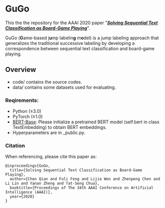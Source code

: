 # GuGo

This the the repository for the AAAI 2020 paper "[***Solving Sequential Text Classification as Board-Game Playing***](https://www.aaai.org/Papers/AAAI/2020GB/AAAI-QianC.2311.pdf)".

GuGo (**G**ame-based j**u**mp labelin**g** m**o**del) is a jump labeling approach that generalizes the traditional successive labeling by developing a correspondence between sequential text classification and board-game playing.

## Overview

- code/ 
  contains the source codes.
- data/ 
  contains some datasets used for evaluating.

### Reqirements:

* Python (≥3.0)
* PyTorch (≥1.0)
* [BERT-Base](https://github.com/google-research/bert): Please initialize a pretrained BERT model (self.bert in class TextEmbedding) to obtain BERT embeddings.
* Hyperparameters are in _public.py.

### Citation

When referencing, please cite this paper as:

```
@inproceedings{GuGo,
  title={Solving Sequential Text Classification as Board-Game Playing},
  author={Chen Qian and Fuli Feng and Lijie Wen and Zhenpeng Chen and Li Lin and Yanan Zheng and Tat-Seng Chua},
  booktitle={Proceedings of The 34th AAAI Conference on Artificial Intelligence (AAAI)},
  year={2020}
}
```
